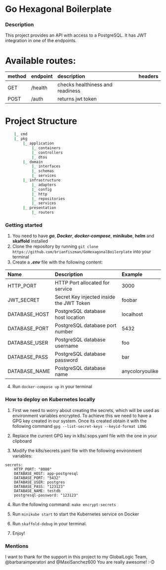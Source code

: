 # Go Hexagonal Boilerplate

### Description
This project provides an API with access to a PostgreSQL.
It has JWT integration in one of the endpoints.

# Available routes:

|method|endpoint|description|headers|
|:-----|:-----|:-----|:-----|
|GET|/health|checks healthiness and readiness| |
|POST|/auth|returns jwt token| |

# Project Structure
```sh
    |_ cmd
    |_ pkg
        |_ application
            |_ containers
            |_ controllers
            |_ dtos
        |_ domain
            |_ interfaces
            |_ schemas
            |_ services
        |_ infrastructure
            |_ adapters
            |_ config
            |_ http
            |_ repositories
            |_ services       
        |_ presentation
            |_ routers
```
### Getting started
1. You need to have ***go***, ***Docker***, ***docker-compose***, **minikube**, **helm** and **skaffold** installed
2. Clone the repository by running `git clone https://github.com/brianfiszman/GoHexagonalBoilerplate` into your terminal
3. Create a ***.env*** file with the following content:

|Name|Description|Example|
|:-----|:-----|:-----|
|HTTP_PORT|HTTP Port allocated for service|3000|
|JWT_SECRET|Secret Key injected inside the JWT Token|foobar|
|DATABASE_HOST|PostgreSQL database host location|localhost|
|DATABASE_PORT|PostgreSQL database port number |5432|
|DATABASE_USER|PostgreSQL database username |foo|
|DATABASE_PASS|PostgreSQL database password |bar|
|DATABASE_NAME|PostgreSQL database name |anycoloryoulike|

4. Run `docker-compose up` in your terminal


### How to deploy on Kubernetes locally
1. First we need to worry about creating the secrets, which will be used as environment variables encrypted.
To achieve this we need to have a GPG key created in our system. Once its created obtain it with the following command `gpg --list-secret-keys --keyid-format LONG`

2. Replace the current GPG key in k8s/.sops.yaml file with the one in your clipboard 

3. Modify the k8s/secrets.yaml file with the following environment variables:
``````
secrets:
    HTTP_PORT: "8080"
    DATABASE_HOST: app-postgresql
    DATABASE_PORT: "5432"
    DATABASE_USER: postgres
    DATABASE_PASS: "123123"
    DATABASE_NAME: testdb
    postgresql-password: "123123"
``````

4. Run the following command: `make encrypt-secrets`

5. Run `minikube start` to start the Kubernetes service on Docker

6. Run `skaffold-debug` in your terminal.

7. Enjoy!


### Mentions
I want to thank for the support in this project to my GlobalLogic Team, @barbaraimperatori and @MaxiSanchez600
You are really awesome! :-D
